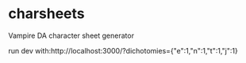 # charsheets
Vampire DA character sheet generator

run dev with:http://localhost:3000/?dichotomies={"e":1,"n":1,"t":1,"j":1}
